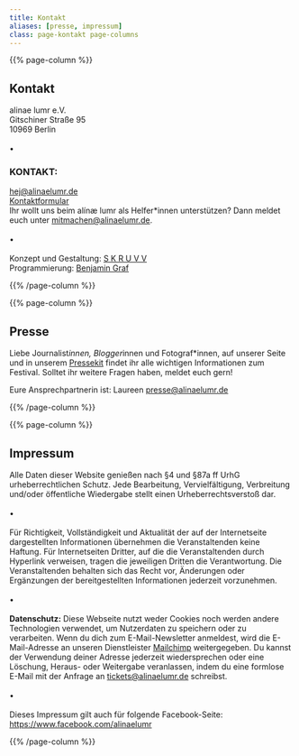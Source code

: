 ```yaml
---
title: Kontakt
aliases: [presse, impressum]
class: page-kontakt page-columns
---
```


{{% page-column %}}
## Kontakt

alinae lumr e.V.  
Gitschiner Straße 95  
10969 Berlin
<br>
<br>
•

### KONTAKT:

[hej@alinaelumr.de](mailto:hej@alinaelumr.de)  
[Kontaktformular](https://alinaelumr-shop.de/kontaktformular/)  
Ihr wollt uns beim alínæ lumr als Helfer*innen unterstützen? Dann meldet euch unter [mitmachen@alinaelumr.de](mailto:mitmachen@alinaelumr.de).  
<br>
•  
<br>
Konzept und Gestaltung: [S K R U V V](https://www.instagram.com/s_k_r_u_v_v)  
Programmierung: [Benjamin Graf](https://bennigraf.de)

{{% /page-column %}}

{{% page-column %}}

## Presse

Liebe Journalist*innen, Blogger*innen und Fotograf*innen, auf unserer Seite und in unserem [Pressekit](https://www.dropbox.com/sh/by77kdw0o70yqp2/AADoFN4quTgQ0jyLwwfxH93aa?dl=0) findet ihr alle wichtigen Informationen zum Festival. Solltet ihr weitere Fragen haben, meldet euch gern!

Eure Ansprechpartnerin ist: Laureen [presse@alinaelumr.de](mailto:presse@alinaelumr.de)

{{% /page-column %}}

{{% page-column %}}

## Impressum

Alle Daten dieser Website genießen nach §4 und §87a ff UrhG urheberrechtlichen Schutz. Jede Bearbeitung, Vervielfältigung, Verbreitung und/oder öffentliche Wiedergabe stellt einen Urheberrechtsverstoß dar.  
<br>
•  
<br>
Für Richtigkeit, Vollständigkeit und Aktualität der auf der Internetseite dargestellten Informationen übernehmen die Veranstaltenden keine Haftung. Für Internetseiten Dritter, auf die die Veranstaltenden durch Hyperlink verweisen, tragen die jeweiligen Dritten die Verantwortung. Die Veranstaltenden behalten sich das Recht vor, Änderungen oder Ergänzungen der bereitgestellten Informationen jederzeit vorzunehmen.  
<br>
•  
<br>
**Datenschutz:** Diese Webseite nutzt weder Cookies noch werden andere Technologien verwendet, um Nutzerdaten zu speichern oder zu verarbeiten. Wenn du dich zum E-Mail-Newsletter anmeldest, wird die E-Mail-Adresse an unseren Dienstleister [Mailchimp](https://mailchimp.com/) weitergegeben. Du kannst der Verwendung deiner Adresse jederzeit wiedersprechen oder eine Löschung, Heraus- oder Weitergabe veranlassen, indem du eine formlose E-Mail mit der Anfrage an tickets@alinaelumr.de schreibst.  
<br>
•  
<br>
Dieses Impressum gilt auch für folgende Facebook-Seite: https://www.facebook.com/alinaelumr

{{% /page-column %}}